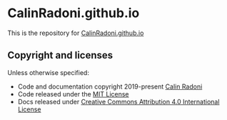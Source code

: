 # CalinRadoni.github.io

This is the repository for [CalinRadoni.github.io](http://CalinRadoni.github.io)

## Copyright and licenses

Unless otherwise specified:

- Code and documentation copyright 2019-present [Calin Radoni](https://github.com/CalinRadoni)
- Code released under the [MIT License](LICENSE)
- Docs released under [Creative Commons Attribution 4.0 International License](https://creativecommons.org/licenses/by/4.0/)
